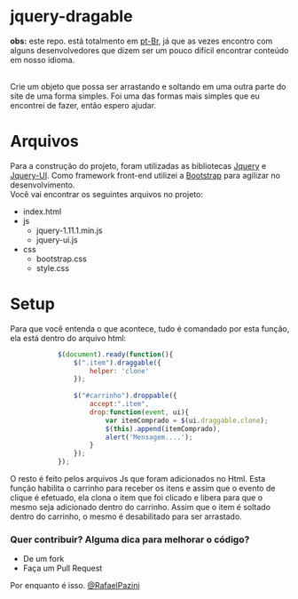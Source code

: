 jquery-dragable
===============
__obs:__ este repo. está totalmento em [pt-Br](http://pt.wikipedia.org/wiki/Portugu%C3%AAs_brasileiro), já que as vezes encontro com alguns desenvolvedores que dizem ser um pouco difícil encontrar conteúdo em nosso idioma.<br />

<br  />Crie um objeto que possa ser arrastando e soltando em uma outra parte do site de uma forma simples. Foi uma das formas mais simples que eu encontrei de fazer, então espero ajudar.

Arquivos
========

Para a construção do projeto, foram utilizadas as bibliotecas [Jquery](http://jquery.com/) e [Jquery-UI](http://jqueryui.com/). Como framework front-end utilizei a [Bootstrap](http://getbootstrap.com/) para agilizar no desenvolvimento. <br />
Você vai encontrar os seguintes arquivos no projeto:<br />

* index.html
* js
  * jquery-1.11.1.min.js
  * jquery-ui.js
* css
  * bootstrap.css
  * style.css

Setup
====

Para que você entenda o que acontece, tudo é comandado por esta função, ela está dentro do arquivo html:

```javascript
			$(document).ready(function(){
                $(".item").draggable({
                    helper: 'clone'
                });
                
                $("#carrinho").droppable({
                    accept:".item",
                    drop:function(event, ui){
                        var itemComprado = $(ui.draggable.clone);
                        $(this).append(itemComprado), 
                        alert('Mensagem....');
                    } 
                });
            });
```

O resto é feito pelos arquivos Js que foram adicionados no Html.
Esta função habilita o carrinho para receber os itens e assim que o evento de clique é efetuado, ela clona o item que foi clicado e libera para que o mesmo seja adicionado dentro do carrinho. Assim que o item é soltado dentro do carrinho, o mesmo é desabilitado para ser arrastado. <br />

### Quer contribuir? Alguma dica para melhorar o código? ###

* De um fork
* Faça um Pull Request

Por enquanto é isso. [@RafaelPazini](http://twitter.com/RafaelPazini)

